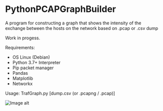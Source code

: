 # PythonPCAPGraphBuilder
A program for constructing a graph that shows the intensity of the exchange between the hosts on the network based on .pcap or .csv dump

Work in progess.

Requirements:

- OS Linux (Debian)
- Python 3.7+ Interpreter
- Pip packet manager 
- Pandas
- Matplotlib
- Networkx 

Usage: TrafGraph.py [dump.csv (or .pcapng / .pcap)]


![Image alt](https://github.com/SeregaDeveloper/PythonPCAPGraphBuilder/blob/master/graph.png)
